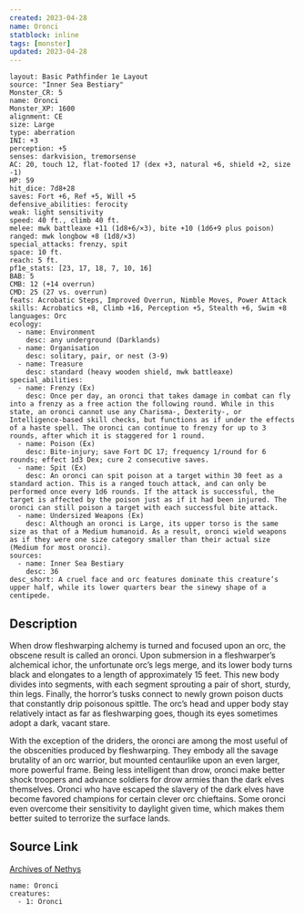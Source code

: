 ```yaml
---
created: 2023-04-28
name: Oronci
statblock: inline
tags: [monster]
updated: 2023-04-28
---
```

```statblock
layout: Basic Pathfinder 1e Layout
source: "Inner Sea Bestiary"
Monster_CR: 5
name: Oronci
Monster_XP: 1600
alignment: CE
size: Large
type: aberration
INI: +3
perception: +5
senses: darkvision, tremorsense
AC: 20, touch 12, flat-footed 17 (dex +3, natural +6, shield +2, size -1)
HP: 59
hit_dice: 7d8+28
saves: Fort +6, Ref +5, Will +5
defensive_abilities: ferocity
weak: light sensitivity
speed: 40 ft., climb 40 ft.
melee: mwk battleaxe +11 (1d8+6/×3), bite +10 (1d6+9 plus poison)
ranged: mwk longbow +8 (1d8/×3)
special_attacks: frenzy, spit
space: 10 ft.
reach: 5 ft.
pf1e_stats: [23, 17, 18, 7, 10, 16]
BAB: 5
CMB: 12 (+14 overrun)
CMD: 25 (27 vs. overrun)
feats: Acrobatic Steps, Improved Overrun, Nimble Moves, Power Attack
skills: Acrobatics +8, Climb +16, Perception +5, Stealth +6, Swim +8
languages: Orc
ecology:
  - name: Environment
    desc: any underground (Darklands)
  - name: Organisation
    desc: solitary, pair, or nest (3-9)
  - name: Treasure
    desc: standard (heavy wooden shield, mwk battleaxe)
special_abilities:
  - name: Frenzy (Ex)
    desc: Once per day, an oronci that takes damage in combat can fly into a frenzy as a free action the following round. While in this state, an oronci cannot use any Charisma-, Dexterity-, or Intelligence-based skill checks, but functions as if under the effects of a haste spell. The oronci can continue to frenzy for up to 3 rounds, after which it is staggered for 1 round.
  - name: Poison (Ex)
    desc: Bite-injury; save Fort DC 17; frequency 1/round for 6 rounds; effect 1d3 Dex; cure 2 consecutive saves.
  - name: Spit (Ex)
    desc: An oronci can spit poison at a target within 30 feet as a standard action. This is a ranged touch attack, and can only be performed once every 1d6 rounds. If the attack is successful, the target is affected by the poison just as if it had been injured. The oronci can still poison a target with each successful bite attack.
  - name: Undersized Weapons (Ex)
    desc: Although an oronci is Large, its upper torso is the same size as that of a Medium humanoid. As a result, oronci wield weapons as if they were one size category smaller than their actual size (Medium for most oronci).
sources:
  - name: Inner Sea Bestiary
    desc: 36
desc_short: A cruel face and orc features dominate this creature’s upper half, while its lower quarters bear the sinewy shape of a centipede.
```
## Description
When drow fleshwarping alchemy is turned and focused upon an orc, the obscene result is called an oronci. Upon submersion in a fleshwarper’s alchemical ichor, the unfortunate orc’s legs merge, and its lower body turns black and elongates to a length of approximately 15 feet. This new body divides into segments, with each segment sprouting a pair of short, sturdy, thin legs. Finally, the horror’s tusks connect to newly grown poison ducts that constantly drip poisonous spittle. The orc’s head and upper body stay relatively intact as far as fleshwarping goes, though its eyes sometimes adopt a dark, vacant stare.

With the exception of the driders, the oronci are among the most useful of the obscenities produced by fleshwarping. They embody all the savage brutality of an orc warrior, but mounted centaurlike upon an even larger, more powerful frame. Being less intelligent than drow, oronci make better shock troopers and advance soldiers for drow armies than the dark elves themselves. Oronci who have escaped the slavery of the dark elves have become favored champions for certain clever orc chieftains. Some oronci even overcome their sensitivity to daylight given time, which makes them better suited to terrorize the surface lands.
## Source Link
[Archives of Nethys](https://aonprd.com/MonsterDisplay.aspx?ItemName=Oronci)
```encounter-table
name: Oronci
creatures:
  - 1: Oronci
```

